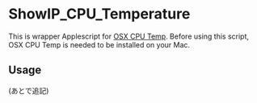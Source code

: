 # ShowIP_CPU_Temperature 

This is wrapper Applescript for [OSX CPU Temp](https://github.com/lavoiesl/osx-cpu-temp). Before using this script, OSX CPU Temp is needed to be installed on your Mac.  


## Usage
(あとで追記)
